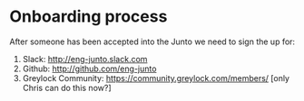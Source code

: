 # Onboarding process

After someone has been accepted into the Junto we need to sign the up for:
1. Slack: http://eng-junto.slack.com
2. Github: http://github.com/eng-junto
3. Greylock Community: https://community.greylock.com/members/ [only Chris can do this now?]

